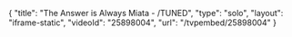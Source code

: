 {
    "title": "The Answer is Always Miata - \/TUNED",
    "type": "solo",
    "layout": "iframe-static",
    "videoId": "25898004",
    "url": "\/tvpembed\/25898004"
}